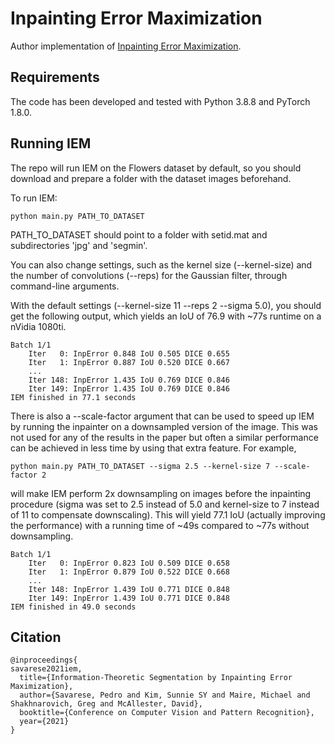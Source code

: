 # Inpainting Error Maximization

Author implementation of [Inpainting Error Maximization](https://arxiv.org/abs/2012.07287).

## Requirements
The code has been developed and tested with Python 3.8.8 and PyTorch 1.8.0.

## Running IEM

The repo will run IEM on the Flowers dataset by default, so you should download and prepare a folder with the dataset images beforehand.

To run IEM:

```
python main.py PATH_TO_DATASET
```

PATH_TO_DATASET should point to a folder with setid.mat and subdirectories 'jpg' and 'segmin'.

You can also change settings, such as the kernel size (--kernel-size) and the number of convolutions (--reps) for the Gaussian filter, through command-line arguments.

With the default settings (--kernel-size 11 --reps 2 --sigma 5.0), you should get the following output, which yields an IoU of 76.9 with ~77s runtime on a nVidia 1080ti.

```
Batch 1/1
	Iter   0: InpError 0.848 IoU 0.505 DICE 0.655
	Iter   1: InpError 0.887 IoU 0.520 DICE 0.667
	...
	Iter 148: InpError 1.435 IoU 0.769 DICE 0.846
	Iter 149: InpError 1.435 IoU 0.769 DICE 0.846
IEM finished in 77.1 seconds
```

There is also a --scale-factor argument that can be used to speed up IEM by running the inpainter on a downsampled version of the image. This was not used for any of the results in the paper but often a similar performance can be achieved in less time by using that extra feature. For example,
```
python main.py PATH_TO_DATASET --sigma 2.5 --kernel-size 7 --scale-factor 2
```
will make IEM perform 2x downsampling on images before the inpainting procedure (sigma was set to 2.5 instead of 5.0 and kernel-size to 7 instead of 11 to compensate downscaling). This will yield 77.1 IoU (actually improving the performance) with a running time of ~49s compared to ~77s without downsampling.
```
Batch 1/1
	Iter   0: InpError 0.823 IoU 0.509 DICE 0.658
	Iter   1: InpError 0.879 IoU 0.522 DICE 0.668
	...
	Iter 148: InpError 1.439 IoU 0.771 DICE 0.848
	Iter 149: InpError 1.439 IoU 0.771 DICE 0.848
IEM finished in 49.0 seconds
```

## Citation
```
@inproceedings{
savarese2021iem,
  title={Information-Theoretic Segmentation by Inpainting Error Maximization},
  author={Savarese, Pedro and Kim, Sunnie SY and Maire, Michael and Shakhnarovich, Greg and McAllester, David},
  booktitle={Conference on Computer Vision and Pattern Recognition},
  year={2021}
}
```
